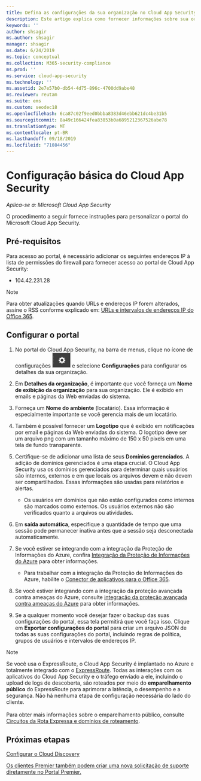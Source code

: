 ```yaml
---
title: Defina as configurações da sua organização no Cloud App Security
description: Este artigo explica como fornecer informações sobre sua organização no Cloud App Security.
keywords: ''
author: shsagir
ms.author: shsagir
manager: shsagir
ms.date: 6/24/2019
ms.topic: conceptual
ms.collection: M365-security-compliance
ms.prod: ''
ms.service: cloud-app-security
ms.technology: ''
ms.assetid: 2e7e57b0-db54-4d75-896c-4700dd9abe48
ms.reviewer: reutam
ms.suite: ems
ms.custom: seodec18
ms.openlocfilehash: 6ca87c02f9eed0bbba8383d46ebb621dc4be31b5
ms.sourcegitcommit: 8a49c166424fea83853b0a6895212367526abe78
ms.translationtype: MT
ms.contentlocale: pt-BR
ms.lasthandoff: 09/18/2019
ms.locfileid: "71084456"
---
```

# <a name="basic-setup-for-cloud-app-security"></a>Configuração básica do Cloud App Security

*Aplica-se a: Microsoft Cloud App Security*

O procedimento a seguir fornece instruções para personalizar o portal do Microsoft Cloud App Security.

## <a name="prerequisites"></a>Pré-requisitos 
Para acesso ao portal, é necessário adicionar os seguintes endereços IP à lista de permissões do firewall para fornecer acesso ao portal de Cloud App Security:  
  
- 104.42.231.28  
  
> [!NOTE]  
>  Para obter atualizações quando URLs e endereços IP forem alterados, assine o RSS conforme explicado em: [URLs e intervalos de endereços IP do Office 365](https://support.office.com/article/Office-365-URLs-and-IP-address-ranges-8548a211-3fe7-47cb-abb1-355ea5aa88a2).
  
## <a name="set-up-the-portal"></a>Configurar o portal  
  
1. No portal do Cloud App Security, na barra de menus, clique no ícone de configurações ![ícone de configurações](./media/settings-icon.png "ícone de configurações") e selecione **Configurações** para configurar os detalhes da sua organização.     

1. Em **Detalhes da organização**, é importante que você forneça um **Nome de exibição da organização** para sua organização. Ele é exibido em emails e páginas da Web enviadas do sistema.  
  
1. Forneça um **Nome do ambiente** (locatário). Essa informação é especialmente importante se você gerencia mais de um locatário.  
  
1. Também é possível fornecer um **Logotipo** que é exibido em notificações por email e páginas da Web enviadas do sistema. O logotipo deve ser um arquivo png com um tamanho máximo de 150 x 50 pixels em uma tela de fundo transparente.  

1. Certifique-se de adicionar uma lista de seus **Domínios gerenciados**. A adição de domínios gerenciados é uma etapa crucial. O Cloud App Security usa os domínios gerenciados para determinar quais usuários são internos, externos e em que locais os arquivos devem e não devem ser compartilhados. Essas informações são usadas para relatórios e alertas.  

    - Os usuários em domínios que não estão configurados como internos são marcados como externos. Os usuários externos não são verificados quanto a arquivos ou atividades.

1. Em **saída automática**, especifique a quantidade de tempo que uma sessão pode permanecer inativa antes que a sessão seja desconectada automaticamente.

1. Se você estiver se integrando com a integração da Proteção de Informações do Azure, confira [Integração da Proteção de Informações do Azure](azip-integration.md) para obter informações. 

    - Para trabalhar com a integração da Proteção de Informações do Azure, habilite o [Conector de aplicativos para o Office 365](connect-office-365-to-microsoft-cloud-app-security.md).
  
1. Se você estiver integrando com a integração da proteção avançada contra ameaças do Azure, consulte [integração da proteção avançada contra ameaças do Azure](azip-integration.md) para obter informações.

1. Se a qualquer momento você desejar fazer o backup das suas configurações do portal, essa tela permitirá que você faça isso. Clique em **Exportar configurações do portal** para criar um arquivo JSON de todas as suas configurações do portal, incluindo regras de política, grupos de usuários e intervalos de endereços IP.  
  
> [!NOTE]
> Se você usa o ExpressRoute, o Cloud App Security é implantado no Azure e totalmente integrado com o [ExpressRoute](https://azure.microsoft.com/documentation/articles/expressroute-introduction/). Todas as interações com os aplicativos do Cloud App Security e o tráfego enviado a ele, incluindo o upload de logs de descoberta, são roteados por meio do **emparelhamento público** do ExpressRoute para aprimorar a latência, o desempenho e a segurança. Não há nenhuma etapa de configuração necessária do lado do cliente. <br></br>Para obter mais informações sobre o emparelhamento público, consulte [Circuitos da Rota Expressa e domínios de roteamento](https://azure.microsoft.com/documentation/articles/expressroute-circuit-peerings/).  

## <a name="next-steps"></a>Próximas etapas  
[Configurar o Cloud Discovery](set-up-cloud-discovery.md)   

[Os clientes Premier também podem criar uma nova solicitação de suporte diretamente no Portal Premier.](https://premier.microsoft.com/)  
